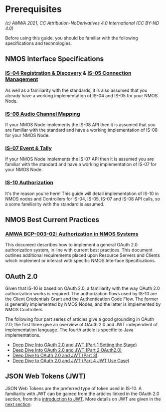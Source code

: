
# Prerequisites
_(c) AMWA 2021, CC Attribution-NoDerivatives 4.0 International (CC BY-ND 4.0)_

Before using this guide, you should be familiar with the following specifications and technologies.
  
## NMOS Interface Specifications
### [IS-04 Registration & Discovery](https://specs.amwa.tv/is-04/) & [IS-05 Connection Management](https://specs.amwa.tv/is-05/)
As well as a familiarity with the standards, it is also assumed that you already have a working implementation of IS-04 and IS-05 for your NMOS Node.
### [IS-08 Audio Channel Mapping](https://specs.amwa.tv/is-08/)
If your NMOS Node implements the IS-08 API then it is assumed that you are familiar with the standard and have a working implementation of IS-08 for your NMOS Node.
### [IS-07 Event & Tally](https://specs.amwa.tv/is-07/)
If your NMOS Node implements the IS-07 API then it is assumed you are familiar with the standard and have a working implementation of IS-07 for your NMOS Node. 
### [IS-10 Authorization](https://specs.amwa.tv/is-10/)
It's the reason you're here! This guide will detail implementation of IS-10 in NMOS nodes and Controllers for IS-04, IS-05, IS-07 and IS-08 API calls, so a some familiarity with the standard is assumed.

## NMOS Best Current Practices
### [AMWA BCP-003-02: Authorization in NMOS Systems](https://specs.amwa.tv/bcp-003-02/)
This document describes how to implement a general OAuth 2.0 authorization system, in line with current best practices. This document outlines additional requirements placed upon Resource Servers and Clients which implement or interact with specific NMOS Interface Specifications.
  
## OAuth 2.0
Given that IS-10 is based on OAuth 2.0, a familiarity with the way OAuth 2.0 authorization works is required.  The authorization flows used by IS-10 are the Client Credentials Grant and the Authentication Code Flow. The former is generally implemented by NMOS Nodes, and the latter is implemented by NMOS Controllers.

The following four part series of articles give a good grounding in OAuth 2.0; the first three give an overview of OAuth 2.0 and JWT independent of implementation language. The fourth article is specific to Java implementations.

 - [Deep Dive Into OAuth 2.0 and JWT (Part 1 Setting the
   Stage)](https://dzone.com/articles/deep-dive-to-oauth20-amp-jwt-part-1-setting-the-st
   "https://dzone.com/articles/deep-dive-to-oauth20-amp-jwt-part-1-setting-the-st")
  - [Deep Dive Into OAuth 2.0 and JWT (Part 2
   OAuth2.0)](https://dzone.com/articles/deep-dive-to-oauth20-amp-jwt-part-2-oauth20)
   - [Deep Dive to OAuth 2.0 and JWT (Part
   3)](https://dzone.com/articles/deep-dive-to-oauth20-amp-jwt-part-3-jwt)
   - [Deep Dive to OAuth 2.0 and JWT (Part 4 JWT Use
   Case)](https://dzone.com/articles/what-is-zuul)

## JSON Web Tokens (JWT)
JSON Web Tokens are the preferred type of token used in IS-10.  A familiarity with JWT can be gained from the articles linked in the OAuth 2.0 section,  from this [introduction to JWT](https://jwt.io/introduction). More details on JWT are given in the [next section](3.2.%20JSON%20Web%20Tokens%20(JWT).md).
<!--stackedit_data:
eyJoaXN0b3J5IjpbLTE0MzQ3MzczMTUsLTk4NjIxNjMxNyw0MT
g4ODA0MjksLTExNTg5MDk3NjMsMjUyMzk3NDk0LDE3NDQwNTkw
OTIsLTI1Mzc5MzY5MCwxOTg5NzkxMDddfQ==
-->